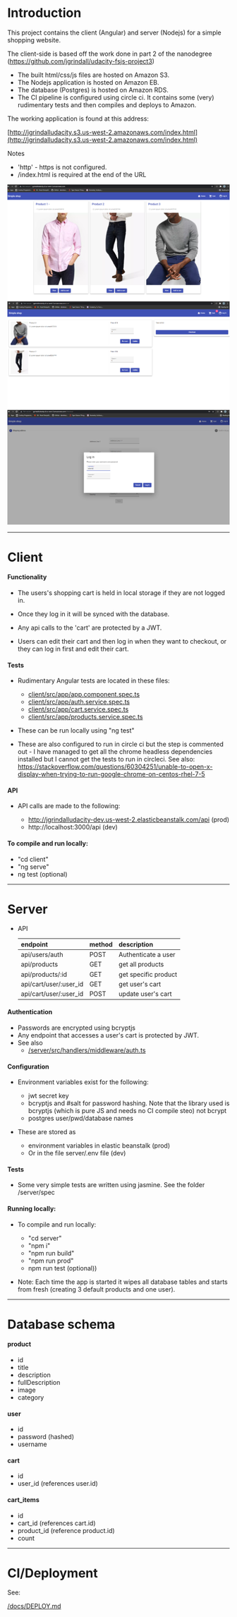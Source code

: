 # Introduction

This project contains the client (Angular) and server (Nodejs) for a simple shopping website.

The client-side is based off the work done in part 2 of the nanodegree (https://github.com/jgrindall/udacity-fsjs-project3)

- The built html/css/js files are hosted on Amazon S3.
- The Nodejs application is hosted on Amazon EB.
- The database (Postgres) is hosted on Amazon RDS.
- The CI pipeline is configured using circle ci. It contains some (very) rudimentary tests and then compiles and deploys to Amazon.

The working application is found at this address:

[http://jgrindalludacity.s3.us-west-2.amazonaws.com/index.html](http://jgrindalludacity.s3.us-west-2.amazonaws.com/index.html)


Notes
- 'http' - https is not configured.
- /index.html is required at the end of the URL

![Screenshot](/docs/images/app1.png)
![Screenshot](/docs/images/app2.png)
![Screenshot](/docs/images/app3.png)

-----

# Client

#### Functionality

- The users's shopping cart is held in local storage if they are not logged in.

- Once they log in it will be synced with the database.

- Any api calls to the 'cart' are protected by a JWT.

- Users can edit their cart and then log in when they want to checkout, or they can log in first and edit their cart.

#### Tests

- Rudimentary Angular tests are located in these files:

    - [client/src/app/app.component.spec.ts](/client/src/app/app.component.spec.ts)
    - [client/src/app/auth.service.spec.ts](/client/src/app/auth.service.spec.ts)
    - [client/src/app/cart.service.spec.ts](/client/src/app/cart.service.spec.ts)
    - [client/src/app/products.service.spec.ts](/client/src/app/products.service.spec.ts)

- These can be run locally using "ng test"

- These are also configured to run in circle ci but the step is commented out - I have managed to get all the chrome headless dependencies installed but I cannot get the tests to run in circleci. See also: https://stackoverflow.com/questions/60304251/unable-to-open-x-display-when-trying-to-run-google-chrome-on-centos-rhel-7-5

#### API

- API calls are made to the following:

    - http://jgrindalludacity-dev.us-west-2.elasticbeanstalk.com/api (prod)
    - http://localhost:3000/api (dev)

#### To compile and run locally:

- "cd client"
- "ng serve"	 	 
- ng test (optional)



-----

# Server

- API
   
   
   | endpoint               	| method 	| description          	|
   |------------------------	|--------	|----------------------	|
   | api/users/auth         	| POST   	| Authenticate a user  	|
   | api/products           	| GET    	| get all products     	|
   | api/products/:id       	| GET    	| get specific product 	|
   | api/cart/user/:user_id 	| GET    	| get user's cart      	|
   | api/cart/user/:user_id 	| POST   	| update user's cart   	|
    

#### Authentication
    
- Passwords are encrypted using bcryptjs
- Any endpoint that accesses a user's cart is protected by JWT. 
- See also
    - [/server/src/handlers/middleware/auth.ts](/server/src/handlers/middleware/auth.ts)
          

#### Configuration

- Environment variables exist for the following:
    - jwt secret key
    - bcryptjs and #salt for password hashing. Note that the library used is bcryptjs (which is pure JS and needs no CI compile steo) not bcrypt
    - postgres user/pwd/database names

- These are stored as
    - environment variables in elastic beanstalk (prod)
    - Or in the file server/.env file (dev)

#### Tests

- Some very simple tests are written using jasmine. See the folder /server/spec


#### Running locally:

- To compile and run locally:

	- "cd server"
	- "npm i"
	- "npm run build"
	- "npm run prod"
	- npm run test (optional))
	
- Note: Each time the app is started it wipes all database tables and starts from fresh (creating 3 default products and one user).


-----

# Database schema

#### product
- id
- title
- description
- fullDescription
- image
- category


#### user
 - id
 - password (hashed)
 - username
 
 
#### cart
 - id
 - user_id (references user.id)
 
 
#### cart_items
 - id
 - cart_id (references cart.id)
- product_id (reference product.id)
- count 

-----

# CI/Deployment

See:
 
[/docs/DEPLOY.md](/docs/DEPLOY.md)